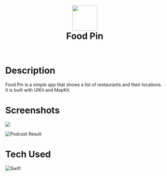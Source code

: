 <div align="center">
      <h1> <img src="https://res.cloudinary.com/dzwztfzvu/image/upload/v1667285026/avatar-1_rpum4l.png" width="80px"><br/>Food Pin</h1>
     </div>
<p align="center"> <a href="https://anditorx.showwcase.com/" target="_blank"><img alt="" src="https://img.shields.io/badge/Website-EA4C89?style=normal&logo=dribbble&logoColor=white" style="vertical-align:center" /></a> <a href="https://twitter.com/anditorx" target="_blank"><img alt="" src="https://img.shields.io/badge/Twitter-1DA1F2?style=normal&logo=twitter&logoColor=white" style="vertical-align:center" /></a> <a href="https://id.linkedin.com/in/andirustianto}" target="_blank"><img alt="" src="https://img.shields.io/badge/LinkedIn-0077B5?style=normal&logo=linkedin&logoColor=white" style="vertical-align:center" /></a> </p>

# Description

Food Pin is a simple app that shows a list of restaurants and their locations. It is built with UIKit and MapKit.

# Screenshots

<img src="https://github.com/anditorx/FoodPin/blob/main/result.gif">

![Podcast Result](https://github.com/anditorx/FoodPin/blob/main/result.gif)

# Tech Used

![Swift](https://img.shields.io/badge/swift-F54A2A?style=for-the-badge&logo=swift&logoColor=white)

<!-- </> with 💛 by readMD (https://readmd.itsvg.in) -->
